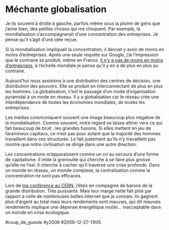 # Méchante globalisation

Je lis souvent à droite à gauche, parfois même sous la plume de gens que j’aime bien, des petites choses qui me choquent. Par exemple, la mondialisation s’accompagnerait d’une concentration des entreprises. Je pense qu’il s’agit d’une idée reçue.

Si la mondialisation impliquait la concentration, il devrait y avoir de moins en moins d’entreprises. Après une seule requête sur Google, j’ai l’impression que le contraire se produit, même en France. [Il n’y a pas de moins en moins d’entreprises](http://www.educnet.education.fr/insee/entreprises/quand/quandaccueil.htm), à l’échelle mondiale je pense qu’il y en a de plus en plus au contraire.

Aujourd’hui nous assistons à une distribution des centres de décision, une distribution des pouvoirs. Elle se produit en interconnectant de plus en plus les hommes. La globalisation, c’est le passage d’un mode d’organisation pyramidal à un mode en réseau. Il y a globalisation car le réseau crée une interdépendance de toutes les économies mondiales, de toutes les entreprises.

Les médias communiquent souvent une image beaucoup plus négative de la mondialisation. Comme souvent, notre regard se laisse attirer vers ce qui fait beaucoup de bruit : les grandes fusions. Si elles mettent en jeu de faramineux capitaux, ce n’est pas pour autant que la majorité des hommes travaillent dans ces structures. Le fait justement qu’ils n’y travaillent pas montre que notre civilisation se dirige dans une autre direction.

Les concentrations m’apparaissent comme un cri au secours d’une forme de capitalisme. Il imite la grenouille qui cherche à se faire plus grosse qu’elle ne l’est. Il cherche à cacher qu’il traverse une crise profonde. Dans un monde en réseau, un monde complexe, la centralisation comme la concentration ne sont pas efficaces.

Lors de [ma conférence au CERN](../11/un-connecteur-a-geneve.md), j’étais en compagnie de barons de la grande distribution. Très puissants. Mais leur marge nette fait pitié par rapport à celle de nombreuses boîtes internet que je connais. Ils gagnent plus d’argent au total mais leurs rendements sont mauvais, qui dit mauvais rendements implique une dépense énergétique inutile… inacceptable dans un monde en crise écologique.

#coup_de_gueule #y2006 #2006-12-27-11h15
